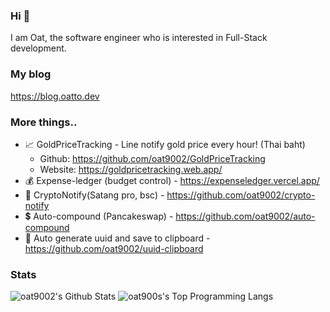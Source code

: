 ### Hi 👋

I am Oat, the software engineer who is interested in Full-Stack development.

### My blog 

https://blog.oatto.dev

### More things..

-   📈 GoldPriceTracking - Line notify gold price every hour! (Thai baht)
    -   Github: https://github.com/oat9002/GoldPriceTracking
    -   Website: https://goldpricetracking.web.app/
-   💰 Expense-ledger (budget control) - https://expenseledger.vercel.app/
-   👛 CryptoNotify(Satang pro, bsc) - https://github.com/oat9002/crypto-notify
-   💲 Auto-compound (Pancakeswap) - https://github.com/oat9002/auto-compound
-   📃 Auto generate uuid and save to clipboard - https://github.com/oat9002/uuid-clipboard

### Stats
![oat9002's Github Stats](https://github-readme-stats.vercel.app/api?username=oat9002&show_icons=true)
![oat900s's Top Programming Langs](https://github-readme-stats.vercel.app/api/top-langs/?username=oat9002)


<!--
**oat9002/oat9002** is a ✨ _special_ ✨ repository because its `README.md` (this file) appears on your GitHub profile.

Here are some ideas to get you started:

- 🔭 I’m currently working on ...
- 🌱 I’m currently learning ...
- 👯 I’m looking to collaborate on ...
- 🤔 I’m looking for help with ...
- 💬 Ask me about ...
- 📫 How to reach me: ...
- 😄 Pronouns: ...
- ⚡ Fun fact: ...
-->
